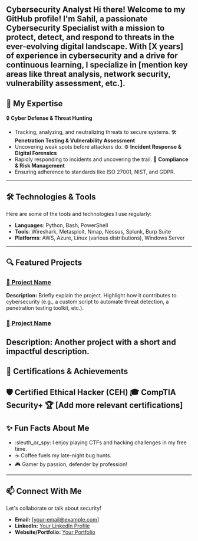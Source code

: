 Cybersecurity Analyst
Hi there! Welcome to my GitHub profile! I'm Sahil, a passionate **Cybersecurity Specialist** with a mission to protect, detect, and respond to threats in the ever-evolving digital landscape. With [X years] of experience in cybersecurity and a drive for continuous learning, I specialize in [mention key areas like threat analysis, network security, vulnerability assessment, etc.].
---
## :star2: My Expertise
:lock: **Cyber Defense & Threat Hunting**
- Tracking, analyzing, and neutralizing threats to secure systems.
:hammer_and_wrench: **Penetration Testing & Vulnerability Assessment**
- Uncovering weak spots before attackers do.
:gear: **Incident Response & Digital Forensics**
- Rapidly responding to incidents and uncovering the trail.
:scroll: **Compliance & Risk Management**
- Ensuring adherence to standards like ISO 27001, NIST, and GDPR.
---
## :hammer_and_wrench: Technologies & Tools
Here are some of the tools and technologies I use regularly:
- **Languages**: Python, Bash, PowerShell
- **Tools**: Wireshark, Metasploit, Nmap, Nessus, Splunk, Burp Suite
- **Platforms**: AWS, Azure, Linux (various distributions), Windows Server
---
## :mag: Featured Projects
### [:file_folder: Project Name](https://github.com/your-profile/your-project-link)
**Description:** Briefly explain the project. Highlight how it contributes to cybersecurity (e.g., a custom script to automate threat detection, a penetration testing toolkit, etc.).
### [:file_folder: Project Name](https://github.com/your-profile/your-project-link)
**Description:** Another project with a short and impactful description.
---
## :rocket: Certifications & Achievements
:shield: **Certified Ethical Hacker (CEH)**
:mortar_board: **CompTIA Security+**
:trophy: **[Add more relevant certifications]**
---
## :sparkles: Fun Facts About Me
- :sleuth_or_spy: I enjoy playing CTFs and hacking challenges in my free time.
- :coffee: Coffee fuels my late-night bug hunts.
- :video_game: Gamer by passion, defender by profession!
---
## :mailbox: Connect With Me
Let's collaborate or talk about security!
- **Email:** [your-email@example.com]
- **LinkedIn:** [Your LinkedIn Profile](https://www.linkedin.com/in/your-profile)
- **Website/Portfolio:** [Your Portfolio](https://your-portfolio.com)
